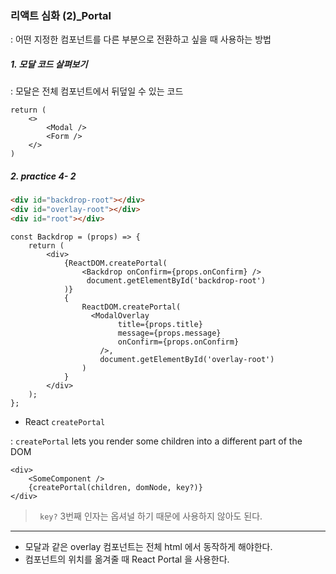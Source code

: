 ###  리액트 심화 (2)_Portal

: 어떤 지정한 컴포넌트를 다른 부분으로 전환하고 싶을 때 사용하는 방법 



##### 1. 모달 코드 살펴보기 

: 모달은 전체 컴포넌트에서 뒤덮일 수 있는 코드 

```react
return (
	<>
    	<Modal />
    	<Form />
    </>
)
```



##### 2. practice 4- 2

```html
<div id="backdrop-root"></div>
<div id="overlay-root"></div>
<div id="root"></div>
```

```react
const Backdrop = (props) => {
	return (
        <div>
            {ReactDOM.createPortal(
            	<Backdrop onConfirm={props.onConfirm} />
                 document.getElementById('backdrop-root')
            )}
            {
                ReactDOM.createPortal(
                  <ModalOverlay
                        title={props.title}
                        message={props.message}
                        onConfirm={props.onConfirm}
             		/>,
                    document.getElementById('overlay-root')
                )
            }
        </div>
    );
};
```



* React `createPortal` 

: `createPortal` lets you render some children into a different part of the DOM

```react
<div>
	<SomeComponent />
    {createPortal(children, domNode, key?)}
</div>
```

> ` key?` 3번째 인자는 옵셔널 하기 때문에 사용하지 않아도 된다. 



---



* 모달과 같은 overlay 컴포넌트는 전체 html 에서 동작하게 해야한다. 
* 컴포넌트의 위치를 옮겨줄 때 React Portal 을 사용한다. 
